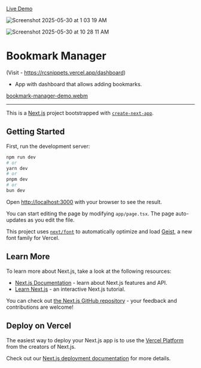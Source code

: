 [Live Demo](https://rcsnippets.vercel.app)

![Screenshot 2025-05-30 at 1 03 19 AM](https://github.com/user-attachments/assets/d78537b7-7bfc-479c-a546-ee3e081b83f6)

![Screenshot 2025-05-30 at 10 28 11 AM](https://github.com/user-attachments/assets/b9c1d64c-d0f4-4791-9ba6-1d6a32d05313)

# Bookmark Manager 
(Visit - https://rcsnippets.vercel.app/dashboard)
- App with dashboard that allows adding bookmarks.


[bookmark-manager-demo.webm](https://github.com/user-attachments/assets/69a16c91-b2b3-46c6-937c-5148b939f225)

---

This is a [Next.js](https://nextjs.org) project bootstrapped with [`create-next-app`](https://nextjs.org/docs/app/api-reference/cli/create-next-app).

## Getting Started

First, run the development server:

```bash
npm run dev
# or
yarn dev
# or
pnpm dev
# or
bun dev
```

Open [http://localhost:3000](http://localhost:3000) with your browser to see the result.

You can start editing the page by modifying `app/page.tsx`. The page auto-updates as you edit the file.

This project uses [`next/font`](https://nextjs.org/docs/app/building-your-application/optimizing/fonts) to automatically optimize and load [Geist](https://vercel.com/font), a new font family for Vercel.

## Learn More

To learn more about Next.js, take a look at the following resources:

- [Next.js Documentation](https://nextjs.org/docs) - learn about Next.js features and API.
- [Learn Next.js](https://nextjs.org/learn) - an interactive Next.js tutorial.

You can check out [the Next.js GitHub repository](https://github.com/vercel/next.js) - your feedback and contributions are welcome!

## Deploy on Vercel

The easiest way to deploy your Next.js app is to use the [Vercel Platform](https://vercel.com/new?utm_medium=default-template&filter=next.js&utm_source=create-next-app&utm_campaign=create-next-app-readme) from the creators of Next.js.

Check out our [Next.js deployment documentation](https://nextjs.org/docs/app/building-your-application/deploying) for more details.
